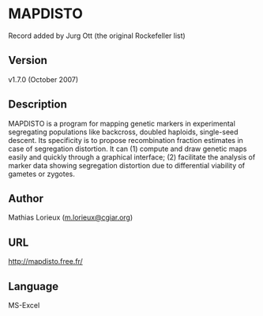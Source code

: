 # MAPDISTO
Record added by Jurg Ott (the original Rockefeller list)

## Version
v1.7.0 (October 2007)

## Description
MAPDISTO is a program for mapping genetic markers in experimental segregating populations like backcross, doubled haploids, single-seed descent. Its specificity is to propose recombination fraction estimates in case of segregation distortion. It can (1) compute and draw genetic maps easily and quickly through a graphical interface; (2) facilitate the analysis of marker data showing segregation distortion due to differential viability of gametes or zygotes.

## Author
Mathias Lorieux (m.lorieux@cgiar.org)

## URL
http://mapdisto.free.fr/

## Language
MS-Excel